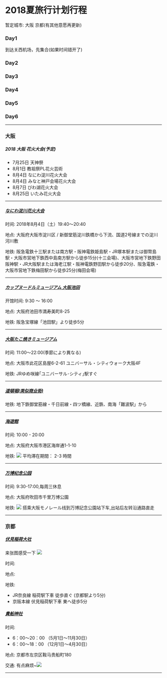 2018夏旅行计划行程
====

暂定城市: 大阪 京都(有其他意愿再更新)


### Day1
到达关西机场，先集合(如果时间错开了)

### Day2

### Day3

### Day4

### Day5

### Day6


***
### 大阪

##### 2018 大阪 花火大会(予定)

* 7月25日    天神祭
* 8月1日     教祖祭PL花火芸術
* 8月4日     なにわ淀川花火大会
* 8月4日     みなと神戸会場花火大会
* 8月7日     びわ湖花火大会
* 8月25日    いたみ花火大会


***
##### [なにわ淀川花火大会](https://hanabi.walkerplus.com/detail/ar0727e00982/)

时间: 2018年8月4日（土）19:40～20:40

地点: 大阪府大阪市淀川区 / 新御堂筋淀川鉄橋から下流、国道2号線までの淀川河川敷

地铁: 阪急電鉄十三駅または南方駅・阪神電鉄姫島駅・JR塚本駅または御幣島駅・大阪市営地下鉄西中島南方駅から徒歩15分(十三会場)、大阪市営地下鉄野田阪神駅・JR大阪駅または海老江駅・阪神電鉄野田駅から徒歩20分、阪急電鉄・大阪市営地下鉄梅田駅から徒歩25分(梅田会場)
***

##### [カップヌードルミュージアム 大阪池田](https://www.cupnoodles-museum.jp/ja/osaka_ikeda/guide/access/)
开馆时间: 9:30 ～ 16:00

地点:  大阪府池田市満寿美町8-25

地铁: 阪急宝塚線「池田駅」より徒歩5分

***
##### [大阪たこ焼きミュージアム](https://osaka-info.jp/page/osaka-takoyaki-museum)
时间: 11:00～22:00(季節により異なる)

地点: 大阪市此花区島屋6-2-61 ユニバーサル・シティウォーク大阪4F

地铁: JRゆめ咲線｢ユニバーサル･シティ｣駅すぐ

***
##### [道頓堀(类似商业街)](https://www.tripadvisor.jp/Attraction_Review-g298566-d325333-Reviews-Dotonbori-Osaka_Osaka_Prefecture_Kinki.html)


地铁: 地下鉄御堂筋線・千日前線・四ツ橋線、近鉄、南海「難波駅」から
***

##### [海遊館](http://www.kaiyukan.com/language/chinese_traditional)

时间: 10:00 - 20:00

地点: 大阪府大阪市港区海岸通1-1-10

地铁: ![](http://www.kaiyukan.com/language/chinese_traditional/images/emap-t2.png)
平均滞在期間： 2-3 時間
***
##### [万博纪念公园](http://www.expo70-park.jp/)

时间: 9:30-17:00,每周三休息

地点: 大阪府吹田市千里万博公園

地铁: ![](http://www.expo70-park.jp/sys/wp-content/uploads/img_acc_pic102.jpg)
搭乘大阪モノレール线到万博記念公園站下车,出站后左转沿通路直走

***
### 京都


##### [伏見稲荷大社](http://inari.jp/)
来张图感受一下 ![](http://new-cloudfront.zekkei-japan.jp/images/spots/aflo_AXHA019206.jpg)

时间: 

地点:

地铁: 
* JR奈良線 稲荷駅下車 徒歩直ぐ (京都駅より5分)
* 京阪本線 伏見稲荷駅下車 東へ徒歩5分

##### [貴船神社](http://kifunejinja.jp/)

时间: 

* 6：00～20：00 （5月1日～11月30日）
* 6：00～18：00 （12月1日～4月30日）

地点: 京都市左京区鞍马贵船町180

交通: 有点麻烦~![](http://kifunejinja.jp/access/images/kyoto/plan1.gif) 


***



